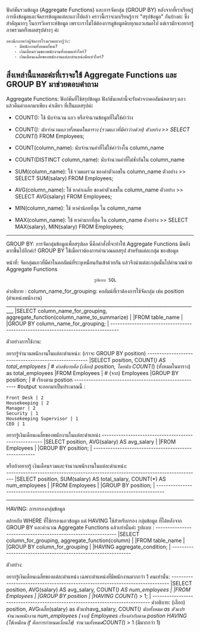 ฟังก์ชันรวมข้อมูล (Aggregate Functions) และการจัดกลุ่ม (GROUP BY)
    หลังจากที่เราเรียนรู้การดึงข้อมูลและจัดการข้อมูลแต่ละแถวไปแล้ว คราวนี้เราจะมาเรียนรู้การ "สรุปข้อมูล" กันบ้างค่ะ ซึ่งสำคัญมากๆ ในการวิเคราะห์ข้อมูล เพราะเราไม่ได้ต้องการดูข้อมูลดิบทุกแถวเสมอไป แต่เรามักจะอยากรู้ภาพรวมหรือผลสรุปต่างๆ ค่ะ

    ลองนึกภาพว่าผู้จัดการโรงแรมอยากรู้ว่า:
       - มีพนักงานทั้งหมดกี่คน?
       - เงินเดือนรวมของพนักงานทั้งหมดเท่าไหร่?
       - เงินเดือนเฉลี่ยของพนักงานแต่ละตำแหน่งคือเท่าไหร่?

สิ่งเหล่านี้แหละค่ะที่เราจะใช้ Aggregate Functions และ GROUP BY มาช่วยตอบคำถาม
----------------------------------------------------------------------------------------
Aggregate Functions: ฟังก์ชันที่ใช้สรุปข้อมูล
    ฟังก์ชันเหล่านี้จะรับค่าจากคอลัมน์หลายๆ แถว แล้วคืนค่าออกมาเพียง ค่าเดียว ที่เป็นผลสรุปค่ะ

- COUNT(): ใช้ นับจำนวน แถว หรือจำนวนข้อมูลที่ไม่ใช่ค่าว่าง
- COUNT(*): นับจำนวนแถวทั้งหมดในตาราง (รวมแถวที่มีค่าว่างด้วย)
        ตัวอย่าง >>   SELECT COUNT(*) FROM Employees;

- COUNT(column_name): นับจำนวนค่าที่ไม่ใช่ค่าว่างใน column_name
- COUNT(DISTINCT column_name): นับจำนวนค่าที่ไม่ซ้ำกันใน column_name
  
- SUM(column_name): ใช้ รวมผลรวม ของค่าตัวเลขใน column_name
        ตัวอย่าง >>   SELECT SUM(salary) FROM Employees;

- AVG(column_name): ใช้ หาค่าเฉลี่ย ของค่าตัวเลขใน column_name
        ตัวอย่าง >>   SELECT AVG(salary) FROM Employees;

- MIN(column_name): ใช้ หาค่าน้อยที่สุด ใน column_name
- MAX(column_name): ใช้ หาค่ามากที่สุด ใน column_name
        ตัวอย่าง >>   SELECT MAX(salary), MIN(salary) FROM Employees;


----------------------------------------------------------------------------------------
GROUP BY: การจัดกลุ่มข้อมูลเพื่อสรุปผล
นี่คือคำสั่งที่จะทำให้ Aggregate Functions มีพลังมากขึ้นไปอีกค่ะ! GROUP BY ใช้เมื่อเราต้องการคำนวณผลสรุป สำหรับแต่ละกลุ่ม ของข้อมูล

หน้าที่: จัดกลุ่มแถวที่มีค่าในคอลัมน์ที่ระบุเหมือนกันเข้าด้วยกัน แล้วจึงนำแต่ละกลุ่มนั้นไปคำนวณด้วย Aggregate Functions

                                     รูปแบบ SQL
คำอธิบาย : column_name_for_grouping: คอลัมน์ที่เราต้องการใช้จัดกลุ่ม เช่น position (ตำแหน่งพนักงาน)
    _________________________________________________________________________________
    |SELECT column_name_for_grouping, aggregate_function(column_name_to_summarize)  |
    |FROM table_name                                                                |
    |GROUP BY column_name_for_grouping;                                             |
    ---------------------------------------------------------------------------------

ตัวอย่างการใช้งาน:

อยากรู้จำนวนพนักงานในแต่ละตำแหน่ง: (เราจะ GROUP BY position)
    -----------------------------------------------------
    |SELECT position, COUNT(*) AS total_employees       | # คำอธิบายคือ (เลือก) position, โดยนับ COUNT(*) (ทั้งหมดในตาราง) as total_employees
    |FROM Employees                                     | # (จาก) Employees 
    |GROUP BY position;                                 | # เรียงตาม postion 
    -----------------------------------------------------
#output จะออกมาเป็นประมาณนี้ :

    Front Desk | 2
    Housekeeping | 2
    Manager | 2
    Security | 1
    Housekeeping Supervisor | 1
    CEO | 1

อยากรู้เงินเดือนเฉลี่ยของพนักงานในแต่ละตำแหน่ง
    -----------------------------------------------------
    |SELECT position, AVG(salary) AS avg_salary         |
    |FROM Employees                                     |
    |GROUP BY position;                                 |
    -----------------------------------------------------

หรือถ้าอยากรู้ เงินเดือนรวมและจำนวนพนักงานในแต่ละตำแหน่ง:   
    ---------------------------------------------------------------------------------
    |SELECT position, SUM(salary) AS total_salary, COUNT(*) AS num_employees        |
    |FROM Employees                                                                 |
    |GROUP BY position;                                                             |
    ---------------------------------------------------------------------------------

-----------------------------------------------------------------------------------------------------------------------------------------


HAVING: การกรองกลุ่มข้อมูล

คล้ายกับ WHERE ที่ใช้กรองแถวข้อมูล แต่ HAVING ใช้สำหรับกรอง กลุ่มข้อมูล ที่ได้หลังจาก GROUP BY และคำนวณ Aggregate Functions แล้วเท่านั้นค่ะ
รูปแบบ :
    -------------------------------------------------------------
    |SELECT column_for_grouping, aggregate_function(column)     |
    |FROM table_name                                            |
    |GROUP BY column_for_grouping                               |
    |HAVING aggregate_condition;                                |
    -------------------------------------------------------------

ตัวอย่าง:

อยากรู้เงินเดือนเฉลี่ยของแต่ละตำแหน่ง เฉพาะตำแหน่งที่มีพนักงานมากกว่า 1 คนเท่านั้น:
    -----------------------------------------------------------------------------
    |SELECT position, AVG(salary) AS avg_salary, COUNT(*) AS num_employees      |
    |FROM Employees                                                             |
    |GROUP BY position                                                          |
    |HAVING COUNT(*) > 1;                                                       |
    -----------------------------------------------------------------------------
    คำอธิบาย: (เลือก) position, AVGเฉลี่ย(salary) as ตัวแปรavg_salary, COUNT(*) นับทั้งหมด as ตัวแปร จำนวนพนักงาน num_employees
    (จาก) Employees
    เรียงลำกับตาม postion
    HAVING (ใช้เหมือน if คือการกำหนดเงื่อนไข) จำนวนทั้งหมดCOUNT(*) > 1 (มีมากกว่า 1)

    
